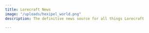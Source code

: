 ```yaml
---
title: Lorecraft News
image: "/uploads/hexipel_world.png"
description: The definitive news source for all things Lorecraft

---
```

